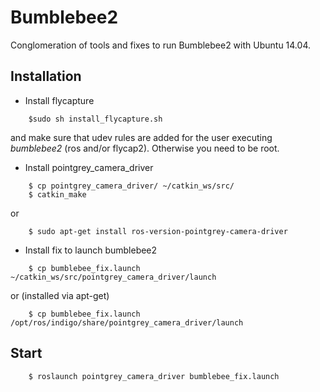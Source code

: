 # Bumblebee2

Conglomeration of tools and fixes to run Bumblebee2 with Ubuntu 14.04.

## Installation
* Install flycapture
```
    $sudo sh install_flycapture.sh
```
and make sure that udev rules are added for the user executing _bumblebee2_ (ros and/or flycap2). Otherwise you need to be root.

* Install pointgrey_camera_driver
```
    $ cp pointgrey_camera_driver/ ~/catkin_ws/src/
    $ catkin_make
```
or
```
    $ sudo apt-get install ros-version-pointgrey-camera-driver
```

* Install fix to launch bumblebee2
```
    $ cp bumblebee_fix.launch ~/catkin_ws/src/pointgrey_camera_driver/launch
```
or (installed via apt-get) 
```
    $ cp bumblebee_fix.launch /opt/ros/indigo/share/pointgrey_camera_driver/launch
```

## Start
```
    $ roslaunch pointgrey_camera_driver bumblebee_fix.launch
```
